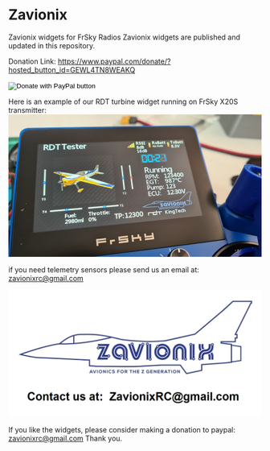 # Zavionix
Zavionix widgets for FrSky Radios
Zavionix widgets are published and updated in this repository.


Donation Link:
https://www.paypal.com/donate/?hosted_button_id=GEWL4TN8WEAKQ

<form action="https://www.paypal.com/donate" method="post" target="_top">
<input type="hidden" name="hosted_button_id" value="GEWL4TN8WEAKQ" />
<input type="image" src="https://www.paypalobjects.com/en_US/IL/i/btn/btn_donateCC_LG.gif" border="0" name="submit" title="PayPal - The safer, easier way to pay online!" alt="Donate with PayPal button" />
<img alt="" border="0" src="https://www.paypal.com/en_IL/i/scr/pixel.gif" width="1" height="1" />
</form>

Here is an example of our RDT turbine widget running on FrSky X20S transmitter:
![Alt text](rdt.jpg?raw=true "Optional Title")

if you need telemetry sensors please send us an email at: zavionixrc@gmail.com

![Alt text](zavionixlogo.png?raw=true "Optional Title")


If you like the widgets, please consider making a donation to paypal: zavionixrc@gmail.com
Thank you.
